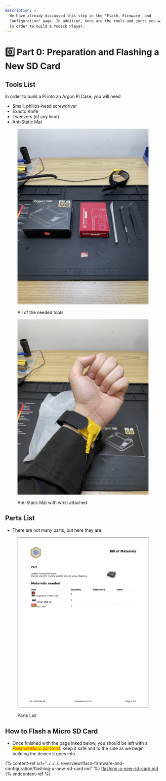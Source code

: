 ```yaml
---
description: >-
  We have already discussed this step in the "Flash, Firmware, and
  Configuration" page. In addition, here are the tools and parts you will need
  in order to build a Yodeck Player.
---
```


# 0️⃣ Part 0: Preparation and Flashing a New SD Card

## Tools List

In order to build a Pi into an Argon Pi Case, you will need

* Small, philips-head screwdriver
* Exacto Knife
* Tweezers (of any kind)
* Ant-Static Mat

<div>

<figure><img src="../../../../.gitbook/assets/IMG_1288 Medium.jpeg" alt=""><figcaption><p>All of the needed tools</p></figcaption></figure>

 

<figure><img src="../../../../.gitbook/assets/IMG_1292 Medium.jpeg" alt=""><figcaption><p>Ant-Static Mat with wrist attached</p></figcaption></figure>

</div>

## Parts List

* There are not many parts, but here they are:

<figure><img src="../../../../.gitbook/assets/Screenshot 2023-06-16 at 2.17.15 PM.png" alt="" width="563"><figcaption><p>Parts List</p></figcaption></figure>

## How to Flash a Micro SD Card

* Once finished with the page inked below, you should be left with a _<mark style="color:red;">Flashed Micro SD Card</mark>_. Keep it safe and to the side as we begin building the device it goes into.

{% content-ref url="../../../../overview/flash-firmware-and-configuration/flashing-a-new-sd-card.md" %}
[flashing-a-new-sd-card.md](../../../../overview/flash-firmware-and-configuration/flashing-a-new-sd-card.md)
{% endcontent-ref %}
